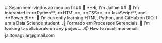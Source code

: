 <!--cabeçalho--!>

# Sejam bem-vindos ao meu perfil

## 👋 **Hi, I'm Jailton
## .👀 I’m interested in **Python**, **HTML**, **CSS**, **JavaScript**, and **Power BI**

.🌱 I’m currently learning HTML, Python, and GitHub on DIO. I am a Data Science student.

.🌱 Formado em Processos Gerenciais

.💞️ I’m looking to collaborate on any project..

.📫 How to reach me: email: jailtonaguiar@gmail.com


<!---
JAENED13/JAENED13 is a ✨ special ✨ repository because its `README.md` (this file) appears on your GitHub profile.
You can click the Preview link to take a look at your changes.
--->

